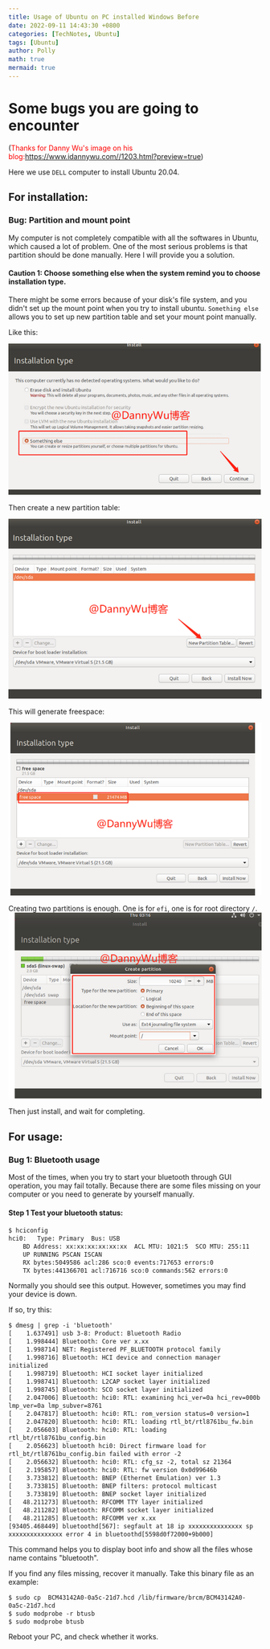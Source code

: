 ```yaml
---
title: Usage of Ubuntu on PC installed Windows Before
date: 2022-09-11 14:43:30 +0800
categories: [TechNotes, Ubuntu]
tags: [Ubuntu]
author: Polly
math: true
mermaid: true
---
```


# Some bugs you are going to encounter



(<font color=red>Thanks for Danny Wu's image on his blog:https://www.idannywu.com//1203.html?preview=true</font>)

Here we use `DELL` computer to install Ubuntu 20.04.

## For installation:

### Bug: Partition and mount point

My computer is not completely compatible with all the softwares in Ubuntu, which caused a lot of problem. One of the most serious problems is that partition should be done manually. Here I will provide you a solution.

#### Caution 1: Choose something else when the system remind you to choose installation type.

There might be some errors because of your disk's file system, and you didn't set up the mount point when you try to install ubuntu. `Something else` allows you to set up new partition table and set your mount point manually. 

Like this: 

![ubuntu_partition](https://raw.githubusercontent.com/pollycoder/blog_image/main/ubuntu/ubuntu_partition.png)



Then create a new partition table:

![newtable](https://raw.githubusercontent.com/pollycoder/blog_image/main/ubuntu/newtable.png)

This will generate freespace:

![freespace](https://raw.githubusercontent.com/pollycoder/blog_image/main/ubuntu/freespace.png)

Creating two partitions is enough. One is for `efi`, one is for root directory `/`.![mount](https://raw.githubusercontent.com/pollycoder/blog_image/main/ubuntu/mount.png)

Then just install, and wait for completing.

## For usage:

### Bug 1: Bluetooth usage

Most of the times, when you try to start your bluetooth through GUI operation,  you may fail totally. Because there are some files missing on your computer or you need to generate by yourself manually.

#### Step 1 Test your bluetooth status:

```console
$ hciconfig
hci0:	Type: Primary  Bus: USB
	BD Address: xx:xx:xx:xx:xx:xx  ACL MTU: 1021:5  SCO MTU: 255:11
	UP RUNNING PSCAN ISCAN 
	RX bytes:5049586 acl:286 sco:0 events:717653 errors:0
	TX bytes:441366701 acl:716716 sco:0 commands:562 errors:0
```

Normally  you should see this output. However, sometimes you may find your device is down.

If so, try this:

```console
$ dmesg | grep -i 'bluetooth'
[    1.637491] usb 3-8: Product: Bluetooth Radio
[    1.998444] Bluetooth: Core ver x.xx
[    1.998714] NET: Registered PF_BLUETOOTH protocol family
[    1.998716] Bluetooth: HCI device and connection manager initialized
[    1.998719] Bluetooth: HCI socket layer initialized
[    1.998741] Bluetooth: L2CAP socket layer initialized
[    1.998745] Bluetooth: SCO socket layer initialized
[    2.047006] Bluetooth: hci0: RTL: examining hci_ver=0a hci_rev=000b lmp_ver=0a lmp_subver=8761
[    2.047817] Bluetooth: hci0: RTL: rom_version status=0 version=1
[    2.047820] Bluetooth: hci0: RTL: loading rtl_bt/rtl8761bu_fw.bin
[    2.056603] Bluetooth: hci0: RTL: loading rtl_bt/rtl8761bu_config.bin
[    2.056623] bluetooth hci0: Direct firmware load for rtl_bt/rtl8761bu_config.bin failed with error -2
[    2.056632] Bluetooth: hci0: RTL: cfg_sz -2, total sz 21364
[    2.195857] Bluetooth: hci0: RTL: fw version 0x0d99646b
[    3.733812] Bluetooth: BNEP (Ethernet Emulation) ver 1.3
[    3.733815] Bluetooth: BNEP filters: protocol multicast
[    3.733819] Bluetooth: BNEP socket layer initialized
[   48.211273] Bluetooth: RFCOMM TTY layer initialized
[   48.211282] Bluetooth: RFCOMM socket layer initialized
[   48.211285] Bluetooth: RFCOMM ver x.xx
[93405.468449] bluetoothd[567]: segfault at 18 ip xxxxxxxxxxxxxxx sp xxxxxxxxxxxxxxx error 4 in bluetoothd[5598d0f72000+9b000]
```

This command helps you to display boot info and show all the files whose name contains "bluetooth".

If you find any files missing, recover it manually. Take this binary file as an example:

```console
$ sudo cp  BCM43142A0-0a5c-21d7.hcd /lib/firmware/brcm/BCM43142A0-0a5c-21d7.hcd
$ sudo modprobe -r btusb
$ sudo modprobe btusb
```

Reboot your PC, and check whether it works.
